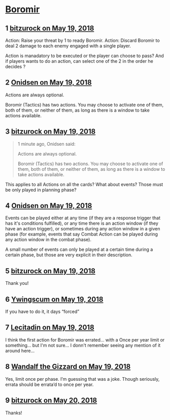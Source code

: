 # [Boromir](https://community.fantasyflightgames.com/topic/276186-boromir/)

## 1 [bitzurock on May 19, 2018](https://community.fantasyflightgames.com/topic/276186-boromir/?do=findComment&comment=3338416)

Action: Raise your threat by 1 to ready Boromir.
Action: Discard Boromir to deal 2 damage to each enemy engaged with a single player. 

Action is manadatory to be executed or the player can choose to pass? And if players wants to do an action, can select one of the 2 in the order he decides ?

## 2 [Onidsen on May 19, 2018](https://community.fantasyflightgames.com/topic/276186-boromir/?do=findComment&comment=3338490)

Actions are always optional.

Boromir (Tactics) has two actions. You may choose to activate one of them, both of them, or neither of them, as long as there is a window to take actions available.

## 3 [bitzurock on May 19, 2018](https://community.fantasyflightgames.com/topic/276186-boromir/?do=findComment&comment=3338494)

> 1 minute ago, Onidsen said:
> 
> Actions are always optional.
> 
> Boromir (Tactics) has two actions. You may choose to activate one of them, both of them, or neither of them, as long as there is a window to take actions available.

This applies to all Actions on all the cards? What about events? Those must be only played in planning phase?

## 4 [Onidsen on May 19, 2018](https://community.fantasyflightgames.com/topic/276186-boromir/?do=findComment&comment=3338521)

Events can be played either at any time (if they are a response trigger that has it's conditions fulfilled), or any time there is an action window (if they have an action trigger), or sometimes during any action window in a given phase (for example, events that say Combat Action can be played during any action window in the combat phase).

A small number of events can only be played at a certain time during a certain phase, but those are very explicit in their description.

## 5 [bitzurock on May 19, 2018](https://community.fantasyflightgames.com/topic/276186-boromir/?do=findComment&comment=3338546)

Thank you!

## 6 [Ywingscum on May 19, 2018](https://community.fantasyflightgames.com/topic/276186-boromir/?do=findComment&comment=3338605)

If you have to do it, it days “forced”

## 7 [Lecitadin on May 19, 2018](https://community.fantasyflightgames.com/topic/276186-boromir/?do=findComment&comment=3339828)

I think the first action for Boromir was errated... with a Once per year limit or something... but I'm not sure... I donn't remember seeing any mention of it around here... 

## 8 [Wandalf the Gizzard on May 19, 2018](https://community.fantasyflightgames.com/topic/276186-boromir/?do=findComment&comment=3339877)

Yes, limit once per phase. I’m guessing that was a joke. Though seriously, errata should be errata’d to once per year.

## 9 [bitzurock on May 20, 2018](https://community.fantasyflightgames.com/topic/276186-boromir/?do=findComment&comment=3340779)

Thanks!

